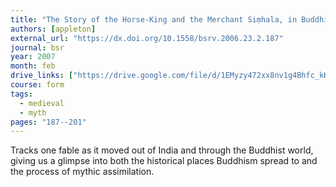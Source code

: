 ```yaml
---
title: "The Story of the Horse-King and the Merchant Siṃhala, in Buddhist Texts"
authors: [appleton]
external_url: "https://dx.doi.org/10.1558/bsrv.2006.23.2.187"
journal: bsr
year: 2007
month: feb
drive_links: ["https://drive.google.com/file/d/1EMyzy472xx8nv1g4Bhfc_kHGmoH-IVM1/view?usp=drivesdk"]
course: form
tags:
  - medieval
  - myth
pages: "187--201"
---
```


Tracks one fable as it moved out of India and through the Buddhist world, giving us a glimpse into both the historical places Buddhism spread to and the process of mythic assimilation.
